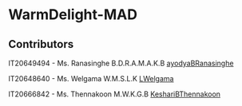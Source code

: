# WarmDelight-MAD


## Contributors

IT20649494 - Ms. Ranasinghe B.D.R.A.M.A.K.B [ayodyaBRanasinghe](https://github.com/ayodyaBRanasinghe)

IT20648640 - Ms. Welgama W.M.S.L.K [LWelgama](https://github.com/LWelgama)

IT20666842 - Ms. Thennakoon M.W.K.G.B [KeshariBThennakoon](https://github.com/KeshariBThennakoon)
